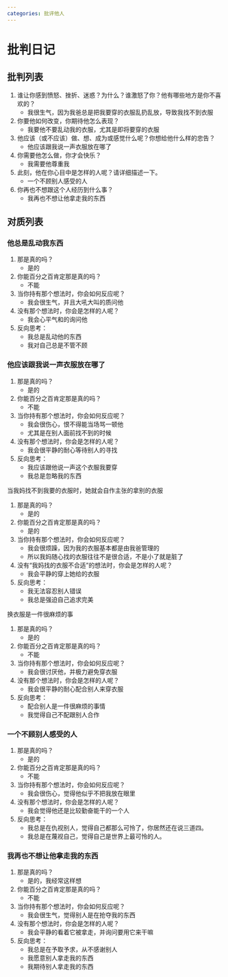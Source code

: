 ```yaml
---
categories: 批评他人
---
```


# 批判日记

## 批判列表

1. 谁让你感到愤怒、挫折、迷惑？为什么？谁激怒了你？他有哪些地方是你不喜欢的？
    - 我很生气，因为我爸总是把我要穿的衣服乱扔乱放，导致我找不到衣服
2. 你要他如何改变，你期待他怎么表现？
    - 我要他不要乱动我的衣服，尤其是即将要穿的衣服
3. 他应该（或不应该）做、想、成为或感觉什么呢？你想给他什么样的忠告？
    - 他应该跟我说一声衣服放在哪了
4. 你需要他怎么做，你才会快乐？
    - 我需要他尊重我
5. 此刻，他在你心目中是怎样的人呢？请详细描述一下。
    - 一个不顾别人感受的人
6. 你再也不想跟这个人经历到什么事？
    - 我再也不想让他拿走我的东西

## 对质列表

### 他总是乱动我东西

1. 那是真的吗？
    - 是的
2. 你能百分之百肯定那是真的吗？
    - 不能
3. 当你持有那个想法时，你会如何反应呢？
    - 我会很生气，并且大吼大叫的质问他
4. 没有那个想法时，你会是怎样的人呢？
    - 我会心平气和的询问他
5. 反向思考：
    - 我总是乱动他的东西
    - 我对自己总是不管不顾

### 他应该跟我说一声衣服放在哪了

1. 那是真的吗？
    - 是的
2. 你能百分之百肯定那是真的吗？
    - 不能
3. 当你持有那个想法时，你会如何反应呢？
    - 我会很伤心，恨不得能当场骂一顿他
    - 尤其是在别人面前找不到的时候
4. 没有那个想法时，你会是怎样的人呢？
    - 我会很平静的耐心等待别人的寻找
5. 反向思考：
    - 我应该跟他说一声这个衣服我要穿
    - 我总是忽略我的东西

当我妈找不到我要的衣服时，她就会自作主张的拿别的衣服

1. 那是真的吗？
    - 是的
2. 你能百分之百肯定那是真的吗？
    - 是的
3. 当你持有那个想法时，你会如何反应呢？
    - 我会很烦躁，因为我的衣服基本都是由我爸管理的
    - 所以我妈随心找的衣服往往不是很合适，不是小了就是脏了
4. 没有“我妈找的衣服不合适”的想法时，你会是怎样的人呢？
    - 我会平静的穿上她给的衣服
5. 反向思考：
    - 我无法容忍别人错误
    - 我总是强迫自己追求完美

换衣服是一件很麻烦的事

1. 那是真的吗？
    - 是的
2. 你能百分之百肯定那是真的吗？
    - 不能
3. 当你持有那个想法时，你会如何反应呢？
    - 我会很讨厌他，并极力避免穿衣服
4. 没有那个想法时，你会是怎样的人呢？
    - 我会很平静的耐心配合别人来穿衣服
5. 反向思考：
    - 配合别人是一件很麻烦的事情
    - 我觉得自己不配跟别人合作

### 一个不顾别人感受的人

1. 那是真的吗？
    - 是的
2. 你能百分之百肯定那是真的吗？
    - 不能
3. 当你持有那个想法时，你会如何反应呢？
    - 我会很伤心，觉得他似乎不把我放在眼里
4. 没有那个想法时，你会是怎样的人呢？
    - 我会觉得他还是比较勤奋能干的一个人
5. 反向思考：
    - 我总是在仇视别人，觉得自己都那么可怜了，你居然还在说三道四。
    - 我总是在蔑视自己，觉得自己是世界上最可怜的人。

### 我再也不想让他拿走我的东西

1. 那是真的吗？
    - 是的，我经常这样想
2. 你能百分之百肯定那是真的吗？
    - 不能
3. 当你持有那个想法时，你会如何反应呢？
    - 我会很生气，觉得别人是在抢夺我的东西
4. 没有那个想法时，你会是怎样的人呢？
    - 我会平静的看着它被拿走，并询问要用它来干嘛
5. 反向思考：
    - 我总是在予取予求，从不感谢别人
    - 我愿意别人拿走我的东西
    - 我期待别人拿走我的东西
